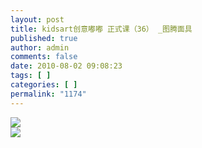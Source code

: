 ```yaml
---
layout: post
title: kidsart创意嘟嘟 正式课（36） _图腾面具
published: true
author: admin
comments: false
date: 2010-08-02 09:08:23
tags: [ ]
categories: [ ]
permalink: "1174"
---
```

![][1]  
![][2]

 [1]: http://xujianian.com/jx/blog/UploadFiles/2010-8/82640345.jpg
 [2]: http://xujianian.com/jx/blog/UploadFiles/2010-8/82425837.jpg